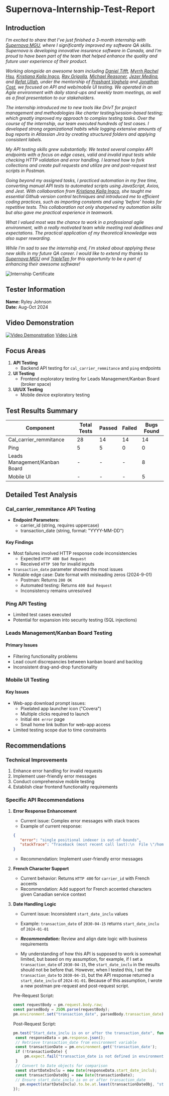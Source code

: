 # Supernova-Internship-Test-Report
## Introduction
*I’m excited to share that I’ve just finished a 3-month internship with [Supernova MGU](https://www.linkedin.com/company/supernova-mgu/), where I significantly improved my software QA skills. Supernova is developing innovative insurance software in Canada, and I’m proud to have been part of the team that helped enhance the quality and future user experience of their product.*

*Working alongside an awesome team including [Daniel Tifft](https://www.linkedin.com/in/daniel-tifft), [Myrrh Rachel Hsu](https://www.linkedin.com/in/myrrhrachel-hsu), [Kristiana Kaila Ingco](https://www.linkedin.com/in/kristianaingco/), [Ray Grigolla](https://www.linkedin.com/in/ray-grigolla), [Michael Reasoner](https://www.linkedin.com/in/michael-reasoner-qa-engineer/), [Jezer Medina](https://www.linkedin.com/in/jezer-medina-18b3572a7/), and [Refat Ullah](https://www.linkedin.com/in/refat-ullah1999), under the mentorship of [Prashant Vaghela](https://www.linkedin.com/in/prashantvaghela) and [Jonathan Cost](https://www.linkedin.com/in/jcost), we focused on API and web/mobile UI testing. We operated in an Agile environment with daily stand-ups and weekly team meetings, as well as a final presentation to our stakeholders.*

*The internship introduced me to new tools like DrivT for project management and methodologies like charter testing/session-based testing; which greatly improved my approach to complex testing tasks. Over the course of the internship, our team executed hundreds of test cases. I developed strong organizational habits while logging extensive amounts of bug reports in Atlassian Jira by creating structured folders and applying consistent labels.*

*My API testing skills grew substantially. We tested several complex API endpoints with a focus on edge cases, valid and invalid input tests while checking HTTP validation and error handling. I learned how to fork collections and create pull requests and utilize pre and post-request test scripts in Postman.*

*Going beyond my assigned tasks, I practiced automation in my free time, converting manual API tests to automated scripts using JavaScript, Axios, and Jest. With collaboration from [Kristiana Kaila Ingco](https://www.linkedin.com/in/kristianaingco/), she taught me essential Github version control techniques and introduced me to efficient coding practices, such as importing constants and using 'before' hooks for repetitive tests. This collaboration not only sharpened my automation skills but also gave me practical experience in teamwork.*

*What I valued most was the chance to work in a professional agile environment, with a really motivated team while meeting real deadlines and expectations. The practical application of my theoretical knowledge was also super rewarding.*

*While I’m sad to see the internship end, I’m stoked about applying these new skills in my future QA career. I would like to extend my thanks to [Supernova MGU](https://www.linkedin.com/company/supernova-mgu/) and [TripleTen](https://www.linkedin.com/school/tripleten/) for this opportunity to be a part of enhancing their awesome software!*


![Internship Certificate](SupernovaMGU.png)


## Tester Information
**Name:** Ryley Johnson <br>
**Date:** Aug-Oct 2024


## Video Demonstration

[![Video Demonstration](slide1.png)](https://www.youtube.com/watch?v=KO-V_HEkh3o)
[Video Link](https://www.youtube.com/watch?v=KO-V_HEkh3o)

## Focus Areas
1. **API Testing**
   - Backend API testing for `cal_carrier_remmitance` and `ping` endpoints
2. **UI Testing**
   - Frontend exploratory testing for Leads Management/Kanban Board (broker space)
3. **UI/UX Testing**
   - Mobile device exploratory testing

## Test Results Summary

| Component                      | Total Tests | Passed | Failed | Bugs Found |
|-------------------------------|-------------|---------|---------|------------|
| Cal_carrier_remmitance        | 28          | 14      | 14      | 14         |
| Ping                          | 5           | 5       | 0       | 0          |
| Leads Management/Kanban Board | -           | -       | -       | 8          |
| Mobile UI                     | -           | -       | -       | 5          |

## Detailed Test Analysis

### Cal_carrier_remmitance API Testing
- **Endpoint Parameters:**
  - carrier_id (string, requires uppercase)
  - transaction_date (string, format: "YYYY-MM-DD")

#### Key Findings
- Most failures involved HTTP response code inconsistencies
  - Expected `HTTP 400 Bad Request`
  - Received `HTTP 500` for invalid inputs
- `transaction_date` parameter showed the most issues
- Notable edge case: Date format with misleading zeros (2024-9-01)
  - Postman: Returns `200 OK`
  - Automated testing: Returns `400 Bad Request`
  - Inconsistency remains unresolved

### Ping API Testing
- Limited test cases executed
- Potential for expansion into security testing (SQL injections)

### Leads Management/Kanban Board Testing
#### Primary Issues
- Filtering functionality problems
- Lead count discrepancies between kanban board and backlog
- Inconsistent drag-and-drop functionality

### Mobile UI Testing
#### Key Issues
- Web-app download prompt issues:
  - Pixelated app launcher icon ("Covera")
  - Multiple clicks required to launch
  - Initial `404 error` page
  - Small home link button for web-app access
- Limited testing scope due to time constraints

## Recommendations

### Technical Improvements
1. Enhance error handling for invalid requests
2. Implement user-friendly error messages
3. Conduct comprehensive mobile testing
4. Establish clear frontend functionality requirements

### Specific API Recommendations
1. **Error Response Enhancement**
   - Current issue: Complex error messages with stack traces
   - Example of current response:
   ```json
   {
      "error": "single positional indexer is out-of-bounds",
      "stackTrace": "Traceback (most recent call last):\n  File \"/home/site/wwwroot/api/calc_carrier_remittance_rate.py\", line 48, in http_trigger\n    response = temp_df.iloc[0].to_dict()\n               ~~~~~~~~~~~~^^^\n  File \"/usr/local/lib/python3.11/site-packages/pandas/core/indexing.py\", line 1191, in __getitem__\n    return self._getitem_axis(maybe_callable, axis=axis)\n           ^^^^^^^^^^^^^^^^^^^^^^^^^^^^^^^^^^^^^^^^^^^^^\n  File \"/usr/local/lib/python3.11/site-packages/pandas/core/indexing.py\", line 1752, in _getitem_axis\n    self._validate_integer(key, axis)\n  File \"/usr/local/lib/python3.11/site-packages/pandas/core/indexing.py\", line 1685, in _validate_integer\n    raise IndexError(\"single positional indexer is out-of-bounds\")\nIndexError: single positional indexer is out-of-bounds\n"
   }
   ```
   - Recommendation: Implement user-friendly error messages

2. **French Character Support**
   - Current behavior: Returns `HTTP 400` for `carrier_id` with French accents
   - Recommendation: Add support for French accented characters given Canadian service context

3. **Date Handling Logic**
   - Current issue: Inconsistent `start_date_inclu` values
   - Example: `transaction_date` of `2030-04-15` returns `start_date_inclu` of `2024-01-01`
   - ***Recommendation:*** Review and align date logic with business requirements

   - My understanding of how this API is supposed to work is somewhat limited, but based on my assumption, for example, if I set a `transaction_date` of `2030-04-15`, the `start_date_inclu` in the results should not be before that. However, when I tested this, I set the `transaction_date` to `2030-04-15`, but the API response returned a `start_date_inclu` of `2024-01-01`. Because of this assumption, I wrote a new postman pre-request and post-request script.

   Pre-Request Script:
   ```javascript 
   const requestBody = pm.request.body.raw;
   const parsedBody = JSON.parse(requestBody);
   pm.environment.set("transaction_date", parsedBody.transaction_date);
   ```

   Post-Request Script:
   ```javascript
   pm.test("Start_date_inclu is on or after the transaction_date", function () {
    const responseData = pm.response.json();
    // Retrieve transaction_date from environment variable
    const transactionDate = pm.environment.get('transaction_date');
    if (!transactionDate) {
        pm.expect.fail("transaction_date is not defined in environment variables");
    }
    // Convert to Date objects for comparison
    const startDateInclu = new Date(responseData.start_date_inclu);
    const transactionDateObj = new Date(transactionDate);
    // Ensure start_date_inclu is on or after transaction_date
      pm.expect(startDateInclu).to.be.at.least(transactionDateObj, "start_date_inclu should be on or after transaction_date");
   });
   ```

